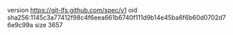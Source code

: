 version https://git-lfs.github.com/spec/v1
oid sha256:1145c3a77412f98c4f6eea661b6740f111d9b14e45ba6f6b60d0702d76e9c99a
size 3657
